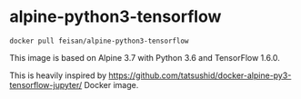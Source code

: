 # alpine-python3-tensorflow

`docker pull feisan/alpine-python3-tensorflow`

This image is based on Alpine 3.7 with Python 3.6 and TensorFlow 1.6.0.

This is heavily inspired by https://github.com/tatsushid/docker-alpine-py3-tensorflow-jupyter/ Docker image.


